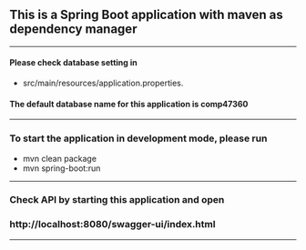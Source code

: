 ## This is a Spring Boot application with maven as dependency manager
----------------------
#### Please check database setting in 
- src/main/resources/application.properties.

#### The default database name for this application is comp47360
--------------------
### To start the application in development mode, please run
- mvn clean package
- mvn spring-boot:run
-------------------------
### Check API by starting this application and open
### http://localhost:8080/swagger-ui/index.html
---------------

[//]: # (### Login api is POST request to http://localhost:8080/login )

[//]: # (### with form data: )

[//]: # (- #### **"username"** as key, **email** as value )

[//]: # (- #### **"password"** as key, password as value)